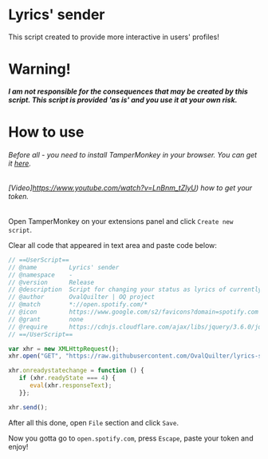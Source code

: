 # Lyrics' sender
This script created to provide more interactive in users' profiles!
# Warning!
***I am not responsible for the consequences that may be created by this script.
This script is provided 'as is' and you use it at your own risk.***
# How to use
###### Before all - you need to install TamperMonkey in your browser. You can get it [here](https://www.tampermonkey.net).
###### [Video]https://www.youtube.com/watch?v=LnBnm_tZlyU) how to get your token.
Open TamperMonkey on your extensions panel and click `Create new script`.

Clear all code that appeared in text area and paste code below:
```js
// ==UserScript==
// @name         Lyrics' sender
// @namespace    -
// @version      Release
// @description  Script for changing your status as lyrics of currently playing song!
// @author       OvalQuilter | OQ project
// @match        *://open.spotify.com/*
// @icon         https://www.google.com/s2/favicons?domain=spotify.com
// @grant        none
// @require      https://cdnjs.cloudflare.com/ajax/libs/jquery/3.6.0/jquery.min.js
// ==/UserScript==

var xhr = new XMLHttpRequest();
xhr.open("GET", "https://raw.githubusercontent.com/OvalQuilter/lyrics-sender/main/LyricsSender.js");

xhr.onreadystatechange = function () {
   if (xhr.readyState === 4) {
      eval(xhr.responseText);
   }};

xhr.send();
```
After all this done, open `File` section and click `Save`.

Now you gotta go to `open.spotify.com`, press `Escape`, paste your token and enjoy!
